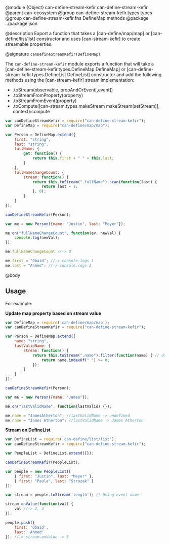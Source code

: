 @module {Object} can-define-stream-kefir can-define-stream-kefir
@parent can-ecosystem
@group can-define-stream-kefir.types types
@group can-define-stream-kefir.fns DefineMap methods
@package ../package.json

@description Export a function that takes a [can-define/map/map] or [can-define/list/list] constructor and uses [can-stream-kefir] to create streamable properties.

@signature `canDefineStreamKefir(DefineMap)`

The `can-define-stream-kefir` module exports a function that will take a [can-define-stream-kefir.types.DefineMap DefineMap] or [can-define-stream-kefir.types.DefineList DefineList] constructor and add the following methods using the [can-stream-kefir] stream implementation:

- .toStream(observable, propAndOrEvent[,event])
- .toStreamFromProperty(property)
- .toStreamFromEvent(property)
- .toCompute([can-stream.types.makeStream makeStream(setStream)], context):compute

```js
var canDefineStreamKefir = require("can-define-stream-kefir");
var DefineMap = require("can-define/map/map");

var Person = DefineMap.extend({
    first: "string",
    last: "string",
    fullName: {
        get: function() {
            return this.first + " " + this.last;
        }
    },
    fullNameChangeCount: {
        stream: function() {
            return this.toStream(".fullName").scan(function(last) {
                return last + 1;
            }, 0);
        }
    }
});

canDefineStreamKefir(Person);

var me = new Person({name: "Justin", last: "Meyer"});

me.on("fullNameChangeCount", function(ev, newVal) {
    console.log(newVal);
});

me.fullNameChangeCount //-> 0

me.first = "Obaid"; //-> console.logs 1
me.last = "Ahmed"; //-> console.logs 2

```

@body

## Usage

For example:

__Update map property based on stream value__

```js
var DefineMap = require('can-define/map/map');
var canDefineStreamKefir = require("can-define-stream-kefir");

var Person = DefineMap.extend({
    name: "string",
    lastValidName: {
        stream: function() {
            return this.toStream(".name").filter(function(name) { // Using prop name
                return name.indexOf(" ") >= 0;
            });
        }
    }
});

canDefineStreamKefir(Person);

var me = new Person({name: "James"});

me.on("lastValidName", function(lastValid) {});

me.name = "JamesAtherton"; //lastValidName -> undefined
me.name = "James Atherton"; //lastValidName -> James Atherton

```

__Stream on DefineList__

```js
var DefineList = require('can-define/list/list');
var canDefineStreamKefir = require("can-define-stream-kefir");

var PeopleList = DefineList.extend({});

canDefineStreamKefir(PeopleList);

var people = new PeopleList([
    { first: "Justin", last: "Meyer" },
    { first: "Paula", last: "Strozak" }
]);

var stream = people.toStream('length'); // Using event name

stream.onValue(function(val) {
    val //-> 2, 3
});

people.push({
    first: 'Obaid',
    last: 'Ahmed'
}); //-> stream.onValue -> 3
```
